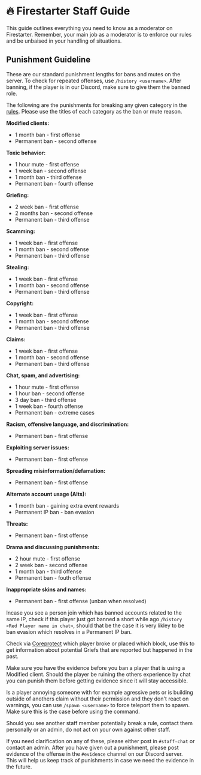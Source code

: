 # 🔥 Firestarter Staff Guide
This guide outlines everything you need to know as a moderator on Firestarter. Remember, your main job as a moderator is to enforce our rules and be unbaised in your handling of situations.

## Punishment Guideline
These are our standard punishment lengths for bans and mutes on the server. To check for repeated offenses, use `/history <username>`. After banning, if the player is in our Discord, make sure to give them the banned role.

The following are the punishments for breaking any given category in the [rules](https://github.com/Firestarter/docs/blob/master/rules.md). Please use the titles of each category as the ban or mute reason.

__**Modified clients:**__
* 1 month ban - first offense
* Permanent ban - second offense

__**Toxic behavior:**__
* 1 hour mute - first offense
* 1 week ban - second offense
* 1 month ban - third offense
* Permanent ban - fourth offense

__**Griefing:**__
* 2 week ban - first offense
* 2 months ban - second offense
* Permanent ban - third offense

__**Scamming:**__
* 1 week ban - first offense
* 1 month ban - second offense
* Permanent ban - third offense

__**Stealing:**__
* 1 week ban - first offense
* 1 month ban - second offense
* Permanent ban - third offense

__**Copyright:**__
* 1 week ban - first offense
* 1 month ban - second offense
* Permanent ban - third offense

__**Claims:**__
* 1 week ban - first offense
* 1 month ban - second offense
* Permanent ban - third offense

__**Chat, spam, and advertising:**__
* 1 hour mute - first offense
* 1 hour ban - second offense
* 3 day ban - third offense
* 1 week ban - fourth offense
* Permanent ban - extreme cases

__**Racism, offensive language, and discrimination:**__
* Permanent ban - first offense

__**Exploiting server issues:**__
* Permanent ban - first offense

__**Spreading misinformation/defamation:**__
* Permanent ban - first offense

__**Alternate account usage (Alts):**__
* 1 month ban - gaining extra event rewards
* Permanent IP ban - ban evasion

__**Threats:**__
* Permanent ban - first offense

__**Drama and discussing punishments:**__
* 2 hour mute - first offense
* 2 week ban - second offense
* 1 month ban - third offense
* Permanent ban - fouth offense

__**Inappropriate skins and names:**__
* Permanent ban - first offense (unban when resolved)

Incase you see a person join which has banned accounts related to the same IP, check if this player just got banned a short while ago `/history <Red Player name in chat>`, should that be the case it is very likley to be ban evasion which resolves in a Permanent IP ban.

Check via [Coreprotect](https://www.minerealm.com/community/viewtopic.php?f=32&t=6781) which player broke or placed which block, use this to get information about potential Griefs that are reported but happened in the past.

Make sure you have the evidence before you ban a player that is using a Modified client. Should the player be ruining the others experience by chat you can punish them before getting evidence since it will stay accessible.

Is a player annoying someone with for example agressive pets or is building outside of anothers claim without their permission and they don't react on warnings, you can use `/spawn <username>` to force teleport them to spawn. Make sure this is the case before using the command.

Should you see another staff member potentially break a rule, contact them personally or an admin, do not act on your own against other staff.

If you need clarification on any of these, please either post in `#staff-chat` or contact an admin. After you have given out a punishment, please post evidence of the offense in the `#evidence` channel on our Discord server. This will help us keep track of punishments in case we need the evidence in the future.

